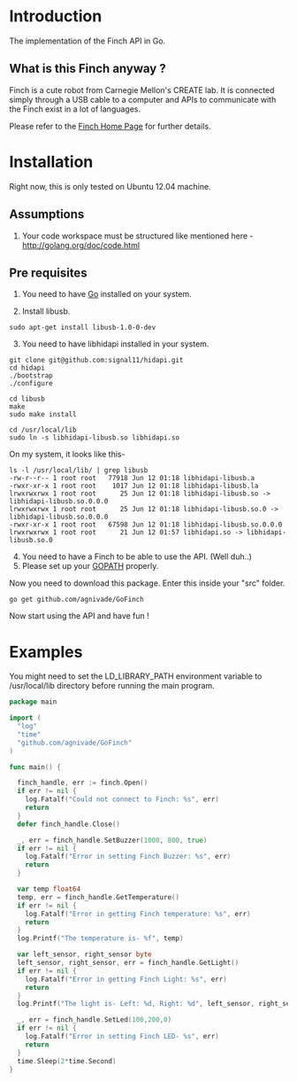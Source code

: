 Introduction
============
The implementation of the Finch API in Go.

What is this Finch anyway ?
---------------------------

Finch is a cute robot from Carnegie Mellon's CREATE lab. It is connected simply through a USB cable to a computer and APIs to communicate with the Finch exist in a lot of languages.

Please refer to the [Finch Home Page](http://www.finchrobot.com/) for further details.

Installation
============

Right now, this is only tested on Ubuntu 12.04 machine.

Assumptions
-----------
1. Your code workspace must be structured like mentioned here - http://golang.org/doc/code.html

Pre requisites
--------------
1. You need to have [Go](http://golang.org/) installed on your system.

2. Install libusb.
```
sudo apt-get install libusb-1.0-0-dev
```
3. You need to have libhidapi installed in your system.
```
git clone git@github.com:signal11/hidapi.git
cd hidapi
./bootstrap
./configure

cd libusb
make
sudo make install

cd /usr/local/lib
sudo ln -s libhidapi-libusb.so libhidapi.so
```
On my system, it looks like this-
```
ls -l /usr/local/lib/ | grep libusb
-rw-r--r-- 1 root root   77918 Jun 12 01:18 libhidapi-libusb.a
-rwxr-xr-x 1 root root    1017 Jun 12 01:18 libhidapi-libusb.la
lrwxrwxrwx 1 root root      25 Jun 12 01:18 libhidapi-libusb.so -> libhidapi-libusb.so.0.0.0
lrwxrwxrwx 1 root root      25 Jun 12 01:18 libhidapi-libusb.so.0 -> libhidapi-libusb.so.0.0.0
-rwxr-xr-x 1 root root   67598 Jun 12 01:18 libhidapi-libusb.so.0.0.0
lrwxrwxrwx 1 root root      21 Jun 12 01:57 libhidapi.so -> libhidapi-libusb.so.0
```
4. You need to have a Finch to be able to use the API. (Well duh..)
5. Please set up your [GOPATH](http://golang.org/doc/code.html#GOPATH) properly.

Now you need to download this package. Enter this inside your "src" folder.
```
go get github.com/agnivade/GoFinch
```
Now start using the API and have fun !

Examples
========

You might need to set the LD_LIBRARY_PATH environment variable to /usr/local/lib directory before running the main program.
```go
package main

import (
  "log"
  "time"
  "github.com/agnivade/GoFinch"
)

func main() {

  finch_handle, err := finch.Open()
  if err != nil {
    log.Fatalf("Could not connect to Finch: %s", err)
    return
  }
  defer finch_handle.Close()

  _, err = finch_handle.SetBuzzer(1000, 800, true)
  if err != nil {
    log.Fatalf("Error in setting Finch Buzzer: %s", err)
    return
  }

  var temp float64
  temp, err = finch_handle.GetTemperature()
  if err != nil {
    log.Fatalf("Error in getting Finch temperature: %s", err)
    return
  }
  log.Printf("The temperature is- %f", temp)

  var left_sensor, right_sensor byte
  left_sensor, right_sensor, err = finch_handle.GetLight()
  if err != nil {
    log.Fatalf("Error in getting Finch Light: %s", err)
    return
  }
  log.Printf("The light is- Left: %d, Right: %d", left_sensor, right_sensor)

  _, err = finch_handle.SetLed(100,200,0)
  if err != nil {
    log.Fatalf("Error in setting Finch LED- %s", err)
    return
  }
  time.Sleep(2*time.Second)
}
```


